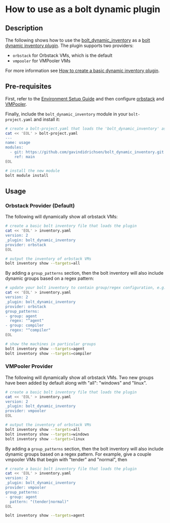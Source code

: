 # How to use as a bolt dynamic plugin

## Description

The following shows how to use the [bolt_dynamic_inventory](https://github.com/gavindidrichsen/bolt_dynamic_inventory) as a [bolt dynamic inventory plugin](https://www.puppet.com/docs/bolt/latest/writing_plugins.html#reference-plugins). The plugin supports two providers:

* `orbstack` for Orbstack VMs, which is the default
* `vmpooler` for VMPooler VMs

For more information see [How to create a basic dynamic inventory plugin](./how_to_create_a_basic_bolt_inventory_plugin.md).

## Pre-requisites

First, refer to the [Environment Setup Guide](how_to_setup_environment.md) and then configure [orbstack](https://docs.orbstack.dev) and [VMPooler](https://vmpooler.com/).

Finally, include the `bolt_dynamic_inventory` module in your `bolt-project.yaml` and install it:

```bash
# create a bolt-project.yaml that loads the 'bolt_dynamic_inventory' as a bolt plugin
cat << 'EOL' > bolt-project.yaml
---
name: usage
modules:
  - git: https://github.com/gavindidrichsen/bolt_dynamic_inventory.git
    ref: main
EOL

# install the new module
bolt module install
```

## Usage

### Orbstack Provider (Default)

The following will dynamically show all orbstack VMs:

```bash
# create a basic bolt inventory file that loads the plugin
cat << 'EOL' > inventory.yaml
version: 2
_plugin: bolt_dynamic_inventory
provider: orbstack
EOL

# output the inventory of orbstack VMs
bolt inventory show --targets=all
```

By adding a `group_patterns` section, then the bolt inventory will also include dynamic groups based on a regex pattern:

```bash
# update your bolt inventory to contain group/regex configuration, e.g.,
cat << 'EOL' > inventory.yaml
version: 2
_plugin: bolt_dynamic_inventory
provider: orbstack
group_patterns:
- group: agent
  regex: "^agent"
- group: compiler
  regex: "^compiler"
EOL

# show the machines in particular groups
bolt inventory show --targets=agent
bolt inventory show --targets=compiler
```

### VMPooler Provider

The following will dynamically show all orbstack VMs.  Two new groups have been added by default along with "all": "windows" and "linux".

```bash
# create a basic bolt inventory file that loads the plugin
cat << 'EOL' > inventory.yaml
version: 2
_plugin: bolt_dynamic_inventory
provider: vmpooler
EOL

# output the inventory of orbstack VMs
bolt inventory show --targets=all
bolt inventory show --targets=windows
bolt inventory show --targets=linux
```

By adding a `group_patterns` section, then the bolt inventory will also include dynamic groups based on a regex pattern.  For example, give a couple vmpooler VMs that begin with "tender" and "normal", then

```bash
# create a basic bolt inventory file that loads the plugin
cat << 'EOL' > inventory.yaml
version: 2
_plugin: bolt_dynamic_inventory
provider: vmpooler
group_patterns:
- group: agent
  pattern: "(tender|normal)"
EOL

bolt inventory show --targets=agent
```
